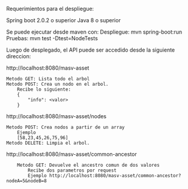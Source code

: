 
Requerimientos para el despliegue:

Spring boot 2.0.2 o superior
Java 8 o superior

Se puede ejecutar desde maven con:
	Despliegue: mvn spring-boot:run
	Pruebas: mvn test -Dtest=NodeTests


Luego de desplegado, el API puede ser accedido desde la siguiente direccion:

http://localhost:8080/masv-asset

	Metodo GET: Lista todo el arbol
	Metodo POST: Crea un nodo en el arbol.
		Recibe lo siguiente:
		{
			"info": <valor>
		}
	
http://localhost:8080/masv-asset/nodes

	Metodo POST: Crea nodos a partir de un array
		Ejemplo
		[58,23,45,26,75,96]
	Metodo DELETE: Limpia el arbol.
	
http://localhost:8080/masv-asset/common-ancestor

		Metodo GET: Devuelve el ancestro comun de dos valores
			Recibe dos parametros por request
			Ejemplo http://localhost:8080/masv-asset/common-ancestor?nodeA=5&nodeB=8
	
	